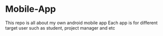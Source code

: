 # Mobile-App
This repo is all about my own android mobile app 
Each app is for different target user such as student, project manager and etc
 